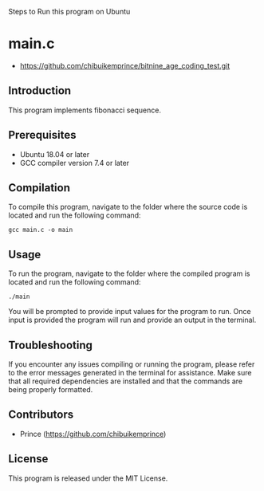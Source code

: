 Steps to Run this program on Ubuntu

# main.c
- https://github.com/chibuikemprince/bitnine_age_coding_test.git

## Introduction 

This program implements fibonacci sequence.

## Prerequisites

- Ubuntu 18.04 or later
- GCC compiler version 7.4 or later

## Compilation

To compile this program, navigate to the folder where the source code is located and run the following command:

```
gcc main.c -o main
```

## Usage

To run the program, navigate to the folder where the compiled program is located and run the following command:

```
./main
```

You will be prompted to provide input values for the program to run. Once input is provided the program will run and provide an output in the terminal.

## Troubleshooting

If you encounter any issues compiling or running the program, please refer to the error messages generated in the terminal for assistance. Make sure that all required dependencies are installed and that the commands are being properly formatted.

## Contributors

- Prince (https://github.com/chibuikemprince)

## License

This program is released under the MIT License.
